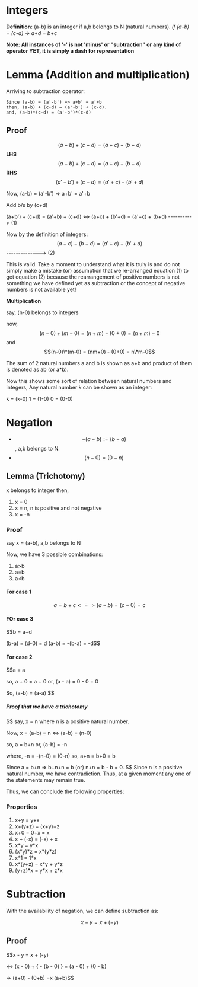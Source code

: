 # Integers

**Definition**: (a-b) is an integer if a,b belongs to N (natural numbers). *If (a-b) = (c-d) => a+d = b+c* 

**Note: All instances of '-' is not 'minus' or "subtraction" or any kind of operator **YET**, it is simply a dash for representation**

# Lemma (Addition and multiplication)

Arriving to subtraction operator:

````
Since (a-b) = (a'-b') => a+b' = a'+b
then, (a-b) + (c-d) = (a'-b') + (c-d).
and, (a-b)*(c-d) = (a'-b')*(c-d)
````

## Proof

$$ (a-b) + (c-d) = (a+c) - (b+d) $$
**LHS** $$ (a-b) + (c-d) = (a+c) - (b+d) $$
**RHS** $$ (a'-b') + (c-d) = (a'+c) - (b'+d) $$

Now,
(a-b) = (a'-b') => a+b' = a'+b

Add b/s by (c+d)

(a+b') + (c+d) = (a'+b) + (c+d) <=> (a+c) + (b'+d) = (a'+c) + (b+d)  ----------> (1)

Now by the definition of integers:
$$(a+c) - (b+d) = (a'+c) - (b'+d)$$   --------------> (2)

This is valid. Take a moment to understand what it is truly is and do not simply make a mistake (or) assumption that we re-arranged equation (1) to get equation (2) because the rearrangement of positive numbers is not something we have defined yet as subtraction or the concept of negative numbers is not available yet!

**Multiplication**

say, (n-0) belongs to integers

now, $$(n-0) + (m-0) = (n+m) - (0+0) = (n+m) - 0$$
and $$(n-0)\*(m-0) = (nm+0) - (0+0) = n\*m-0$$

The sum of 2 natural numbers a and b is shown as a+b and product of them is denoted as ab (or a*b).

Now this shows some sort of relation between natural numbers and integers,
Any natural number k can be shown as an integer:

k = (k-0)
1 = (1-0)
0 = (0-0)

# Negation

* $$-(a-b) := (b-a)$$, a,b belongs to N.
* $$(n-0) = (0-n)$$

## Lemma (Trichotomy)

x belongs to integer then,

1) x = 0
2) x = n, n is positive and not negative
3) x = -n

### Proof

say x = (a-b), a,b belongs to N

Now, we have 3 possible combinations:
1) a>b
2) a=b
3) a<b

#### For case 1

$$a = b+c <=> (a-b) = (c-0) = c$$

#### FOr case 3

$$b = a+d

(b-a) = (d-0) = d
(a-b) = -(b-a) = -d$$

#### For case 2

$$a = a

so, a + 0 = a + 0
or, (a - a) = 0 - 0 = 0

So, (a-b) = (a-a)
$$
##### Proof that we have a trichotomy
$$
say, x = n where n is a positive natural number.

Now, x = (a-b) = n <=> (a-b) = (n-0)

so, a = b+n
or, (a-b) = -n 

where, -n = -(n-0) = (0-n)
so, a+n = b+0 = b

Since a = b+n => b+n+n = b (or) n+n = b - b = 0.
$$
Since n is a positive natural number, we have contradiction. Thus, at a given moment any one of the statements may remain true.

Thus, we can conclude the following properties:
### Properties

1) x+y = y+x
2) x+(y+z) = (x+y)+z
3) x+0 = 0+x = x
4) x + (-x) = (-x) + x
5) x\*y = y\*x
6) (x\*y)\*z = x\*(y\*z)
7) x\*1 = 1\*x
8) x\*(y+z) = x\*y + y\*z
9) (y+z)\*x = y\*x + z\*x

# Subtraction

With the availability of negation, we can define subtraction as:

$$x - y = x + (-y)$$

## Proof

$$x - y = x + (-y)

<=> (x - 0) + { - (b - 0) } = (a - 0) + (0 - b)

=> (a+0) - (0+b) =x (a+b)$$